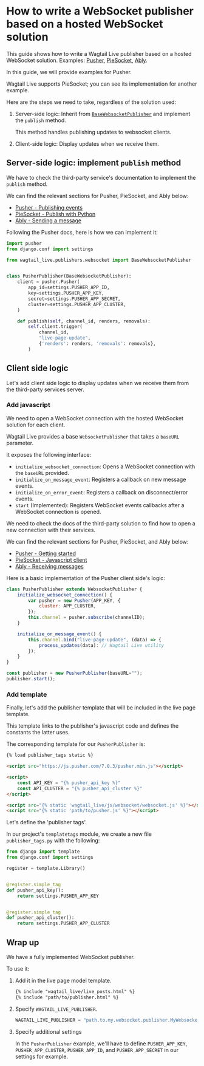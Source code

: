 # How to write a WebSocket publisher based on a hosted WebSocket solution

This guide shows how to write a Wagtail Live publisher based on a hosted WebSocket solution. Examples: [Pusher](https://pusher.com/), [PieSocket](https://www.piesocket.com/), [Ably](https://ably.com/).

In this guide, we will provide examples for Pusher.

Wagtail Live supports PieSocket; you can see its implementation for another example.

Here are the steps we need to take, regardless of the solution used:

1. Server-side logic: Inherit from [`BaseWebsocketPublisher`](https://wagtail.github.io/wagtail-live/reference/publishers/base_websocket_publisher/) and implement the `publish` method. 

    This method handles publishing updates to websocket clients.

2. Client-side logic: Display updates when we receive them.

## Server-side logic: implement `publish` method

We have to check the third-party service's documentation to implement the `publish` method.

We can find the relevant sections for Pusher, PieSocket, and Ably below:

- [Pusher - Publishing events](https://pusher.com/docs/channels/server_api/http-api/#publishing-events)
- [PieSocket - Publish with Python](https://www.piesocket.com/docs/3.0/python)
- [Ably - Sending a message](https://ably.com/documentation/quick-start-guide#sending-messages)

Following the Pusher docs, here is how we can implement it:

```python
import pusher
from django.conf import settings

from wagtail_live.publishers.websocket import BaseWebsocketPublisher


class PusherPublisher(BaseWebsocketPublisher):
    client = pusher.Pusher(
        app_id=settings.PUSHER_APP_ID, 
        key=settings.PUSHER_APP_KEY, 
        secret=settings.PUSHER_APP_SECRET, 
        cluster=settings.PUSHER_APP_CLUSTER,
    )

    def publish(self, channel_id, renders, removals):
        self.client.trigger(
            channel_id,
            "live-page-update",
            {'renders': renders, 'removals': removals},
        )
```

## Client side logic

Let's add client side logic to display updates when we receive them from the third-party services server.

### Add javascript

We need to open a WebSocket connection with the hosted WebSocket solution for each client.

Wagtail Live provides a base `WebsocketPublisher` that takes a `baseURL` parameter.

It exposes the following interface:

- `initialize_websocket_connection`: Opens a WebSocket connection with the `baseURL` provided.
- `initialize_on_message_event`: Registers a callback on new message events.
- `initialize_on_error_event`: Registers a callback on disconnect/error events.
- `start` (Implemented): Registers WebSocket events callbacks after a WebSocket connection is opened.

We need to check the docs of the third-party solution to find how to open a new connection with their services.

We can find the relevant sections for Pusher, PieSocket, and Ably below:

- [Pusher - Getting started](https://pusher.com/docs/channels/getting_started/javascript/)
- [PieSocket - Javascript client](https://www.piesocket.com/docs/3.0/javascript-client)
- [Ably - Receiving messages](https://ably.com/documentation/quick-start-guide#receiving-messages)

Here is a basic implementation of the Pusher client side's logic:

```javascript
class PusherPublisher extends WebsocketPublisher {
    initialize_websocket_connection() {
        var pusher = new Pusher(APP_KEY, {
            cluster: APP_CLUSTER,
        });
        this.channel = pusher.subscribe(channelID);
    }

    initialize_on_message_event() {
        this.channel.bind("live-page-update", (data) => {
            process_updates(data): // Wagtail Live utility
        });
    }
}

const publisher = new PusherPublisher(baseURL="");
publisher.start(); 
```

### Add template

Finally, let's add the publisher template that will be included in the live page template.

This template links to the publisher's javascript code and defines the constants the latter uses.

The corresponding template for our `PusherPublisher` is:

```html
{% load publisher_tags static %}

<script src="https://js.pusher.com/7.0.3/pusher.min.js"></script>

<script>
    const API_KEY = "{% pusher_api_key %}"
    const API_CLUSTER = "{% pusher_api_cluster %}"
</script>

<script src="{% static 'wagtail_live/js/websocket/websocket.js' %}"></script>
<script src="{% static 'path/to/pusher.js' %}"></script>
```

Let's define the 'publisher tags'. 

In our project's `templatetags` module, we create a new file `publisher_tags.py` with the following:

```python
from django import template
from django.conf import settings

register = template.Library()


@register.simple_tag
def pusher_api_key():
    return settings.PUSHER_APP_KEY


@register.simple_tag
def pusher_api_cluster():
    return settings.PUSHER_APP_CLUSTER
```

## Wrap up

We have a fully implemented WebSocket publisher.

To use it:

1. Add it in the live page model template.

    ```html
    {% include "wagtail_live/live_posts.html" %}
    {% include "path/to/publisher.html" %}
    ```

2. Specify `WAGTAIL_LIVE_PUBLISHER`.

    ```python
    WAGTAIL_LIVE_PUBLISHER = "path.to.my.websocket.publisher.MyWebsocketPublisher"
    ```

3. Specify additional settings

    In the `PusherPublisher` example, we'll have to define `PUSHER_APP_KEY`, `PUSHER_APP_CLUSTER`, `PUSHER_APP_ID`, and `PUSHER_APP_SECRET` in our settings for example.
